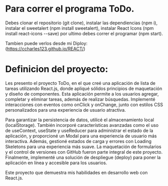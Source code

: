 # Para correr el programa ToDo.

Debes clonar el repositorio (git clone), instalar las dependiencias (npm i), instalar el sweetalert (npm install sweetalert), instalar React Icons (npm install react-icons --save) por ultimo debes correr el programar (npm start).

Tambien puede verlos desde mi Diploy:
(https://ccharles123.github.io/REACT/)

# Definicion del proyecto:

Les presento el proyecto ToDo, en el que creé una aplicación de lista de tareas utilizando React.js, donde apliqué sólidos principios de maquetación y diseño de componentes. Esta aplicación permite a los usuarios agregar, completar y eliminar tareas, además de realizar búsquedas. Implementé interacciones con eventos como onClick y onChange, junto con estilos CSS personalizados para una experiencia de usuario atractiva.

Para garantizar la persistencia de datos, utilicé el almacenamiento local (localStorage). También incorporé características avanzadas como el uso de useContext, useState y useReducer para administrar el estado de la aplicación, y proporcioné un Modal para una experiencia de usuario más interactiva. Además, gestioné estados de carga y errores con Loading Skeletons para una experiencia más suave. La maquetación de formularios y el control de versiones con GitHub fueron parte integral de este proyecto. Finalmente, implementé una solución de despliegue (deploy) para poner la aplicación en línea y accesible para los usuarios.

Este proyecto que demuestra mis habilidades en desarrollo web con React.js.
